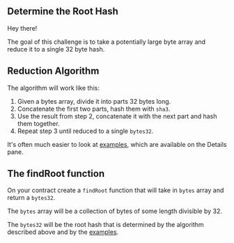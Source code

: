 ## Determine the Root Hash

Hey there! 

The goal of this challenge is to take a potentially large byte array and reduce it to a single 32 byte hash. 

## Reduction Algorithm

The algorithm will work like this:

1. Given a bytes array, divide it into parts 32 bytes long.
2. Concatenate the first two parts, hash them with `sha3`. 
3. Use the result from step 2, concatenate it with the next part and hash them together.
4. Repeat step 3 until reduced to a single `bytes32`.

It's often much easier to look at [examples](?tab=details&scroll=Examples), which are available on the Details pane.

## The findRoot function

On your contract create a `findRoot` function that will take in `bytes` array and return a `bytes32`. 

The `bytes` array will be a collection of bytes of some length divisible by 32. 

The `bytes32` will be the root hash that is determined by the algorithm described above and by the [examples](?tab=details&scroll=Examples).
